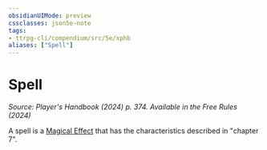 ```yaml
---
obsidianUIMode: preview
cssclasses: json5e-note
tags:
- ttrpg-cli/compendium/src/5e/xphb
aliases: ["Spell"]
---
```

# Spell
*Source: Player's Handbook (2024) p. 374. Available in the Free Rules (2024)* 

A spell is a [Magical Effect](magical-effect-xphb.md) that has the characteristics described in "chapter 7".